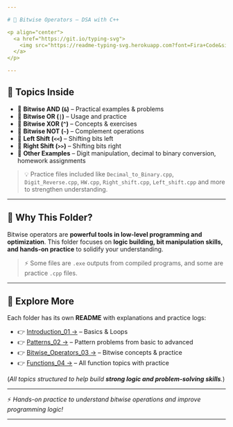```yaml
---

# 📘 Bitwise Operators – DSA with C++

<p align="center">
  <a href="https://git.io/typing-svg">
    <img src="https://readme-typing-svg.herokuapp.com?font=Fira+Code&size=22&pause=1000&color=36BCF7&center=true&vCenter=true&width=600&lines=🔢+Bitwise+Operators;⚡+Practice+Questions;💡+Concept+Building" alt="Typing Animation" />
  </a>
</p>

---
```


## 📂 Topics Inside

* 🔹 **Bitwise AND (`&`)** – Practical examples & problems
* 🔹 **Bitwise OR (`|`)** – Usage and practice
* 🔹 **Bitwise XOR (`^`)** – Concepts & exercises
* 🔹 **Bitwise NOT (`~`)** – Complement operations
* 🔹 **Left Shift (`<<`)** – Shifting bits left
* 🔹 **Right Shift (`>>`)** – Shifting bits right
* 🔹 **Other Examples** – Digit manipulation, decimal to binary conversion, homework assignments

> 💡 Practice files included like `Decimal_to_Binary.cpp`, `Digit_Reverse.cpp`, `HW.cpp`, `Right_shift.cpp`, `Left_shift.cpp` and more to strengthen understanding.

---

## 🎯 Why This Folder?

Bitwise operators are **powerful tools in low-level programming and optimization**.
This folder focuses on **logic building, bit manipulation skills, and hands-on practice** to solidify your understanding.

> ⚡ Some files are `.exe` outputs from compiled programs, and some are practice `.cpp` files.

---

## 🔗 Explore More

Each folder has its own **README** with explanations and practice logs:

* 👉 [Introduction\_01 →](./C++/Introduction_01) – Basics & Loops
* 👉 [Patterns\_02 →](./C++/Patterns_02) – Pattern problems from basic to advanced
* 👉 [Bitwise\_Operators\_03 →](./C++/Bitwise_Operators_03) – Bitwise concepts & practice
* 👉 [Functions\_04 →](./C++/Functions_04) – All function topics with practice

(*All topics structured to help build **strong logic and problem-solving skills**.*)

---

⚡ *Hands-on practice to understand bitwise operations and improve programming logic!*

---
